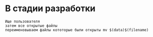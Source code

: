 # В стадии разработки
```
Ище пользователя
затем все открытые файлы
переименовываем файлы кототорые были открыты mv $(data)$(filename)
```
